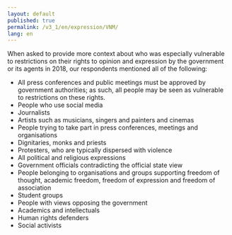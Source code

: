 ```yaml
---
layout: default
published: true
permalink: /v3_1/en/expression/VNM/
lang: en
---
```


When asked to provide more context about who was especially vulnerable to restrictions on their rights to opinion and expression by the government or its agents in 2018, our respondents mentioned all of the following:
-	All press conferences and public meetings must be approved by government authorities; as such, all people may be seen as vulnerable to restrictions on these rights.
-	People who use social media
-	Journalists
-	Artists such as musicians, singers and painters and cinemas
-	People trying to take part in press conferences, meetings and organisations
-	Dignitaries, monks and priests
-	Protesters, who are typically dispersed with violence
-	All political and religious expressions
-	Government officials contradicting the official state view
-	People belonging to organisations and groups supporting freedom of thought, academic freedom, freedom of expression and freedom of association
-	Student groups
-	People with views opposing the government
-	Academics and intellectuals
-	Human rights defenders
-	Social activists

